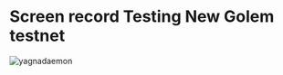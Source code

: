 # Screen record Testing New Golem testnet

![yagnadaemon](https://user-images.githubusercontent.com/41552663/90907000-68c16a00-e3a0-11ea-92a7-ea988cf56570.gif)
